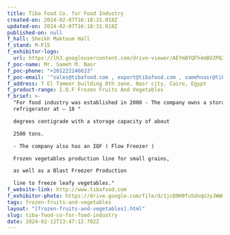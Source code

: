 ```yaml
---
title: Tiba Food Co. for Food Industry
created-on: 2024-02-07T16:18:31.018Z
updated-on: 2024-02-07T16:18:31.018Z
published-on: null
f_hall: Sheikh Maktoum Hall
f_stand: M-F15
f_exhibitor-logo:
  url: https://lh3.googleusercontent.com/drive-viewer/AEYmBYQFh4mBV2PQ2JS0PRJG3ukOK4PMTWx4YkK5LdsIiKJE4wi5LHN75eMaU7tBVBefNusJHPoz8TSscKCU-p5ekqEQA2PS=s1600
f_poc-name: Mr. Sameh M. Nasr
f_poc-phone: "+201222246633"
f_poc-email: '"sales@tibafood.com , export@tibafood.com , samehnasr@tibafood.com"'
f_address: 7 El Tameer building 8th zone, Nasr city, Cairo, Egypt
f_product-range: I.Q.F Frozen Fruits And Vegetables
f_brief: >-
  "For food industry was established in 2000 - The company owns a storage
  refrigerator at – 18 °

  degrees centigrade with a storage capacity of about

  2500 tons.

  - The company also has an IQF ( Flow Freezer )

  Frozen vegetables production line for small grains,

  as well as a Blast Freezer Production

  line to freeze leafy vegetables."
f_website-link: http://www.tibafood.com
f_exhibitor-photo: https://drive.google.com/file/d/1jcQ9H9TuSdnqUJyJWWmozVKKs2zq5d4P/view?usp=drive_link
tags: frozen-fruits-and-vegetables
layout: "[frozen-fruits-and-vegetables].html"
slug: tiba-food-co-for-food-industry
date: 2024-02-12T13:47:12.702Z
---
```


